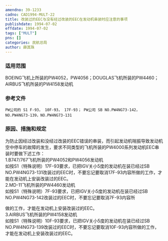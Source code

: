 ```yaml
---
amendno: 39-1233  
cadno: CAD1994-MULT-22  
title: 改装过的EEC与没有经过改装的EEC在发动机串装时应注意的事项  
publishdate: 1994-07-02  
effdate: 1994-07-02  
tags: ["MULT"]  
pns: []  
categories: 民航总局  
author: 薛其珠  
---
```

  
### 适用范围  
BOEING飞机上所装的PW4052，PW4056；DOUGLAS飞机所装的PW4460；AIRBUS飞机所装的PW4158发动机  
  
<!--more-->  
### 参考文件  
    PW公司的 S1 F-93， 10F-93， 17F-93； PW公司 SB NO.PW4NG73-142，NO.PW4NG73-139，NO.PW4NG73-131  
  
### 原因、措施和规定  
为防止因经过改装和没经过改装的EEC错误的串装，而引起发动机喘振导致发动机空中停车的故障的发生，要求不同类型的飞机所装的PW4000系列发动机EEC串装时要做下述工作：  
    1.B747/767飞机所装的PW4052和PW4056发动机  
    如按S1（特殊说明）17F-93要求，已把IGV关小5度的发动机在装已经过SB NO.PW4NG73-131改装过的EEC时，不要忘记要取消17F-93内容所做的工作，才能在发动机上安装改装过的EEC。  
    2.MD-11飞机所装的PW4460发动机  
    如按S1（特殊说明）7F-93要求，已把IGV关小5度的发动机在装已经过SB NO.PW4NG73-142改装过的EEC时，不要忘记要取消7F-93内容所  
      
做的工作，才能在发动机上安装改装过的EEC。  
    3.AIRBUS飞机所装的PW4158发动机  
    如按S1（特殊说明）10F-93要求，已把IGV关小5度的发动机在装已经过SB NO.PW4NG73-139改装过的EEC时，不要忘记要取消10F-93内容所做的工作，才能在发动机上安装改装过的EEC。  

